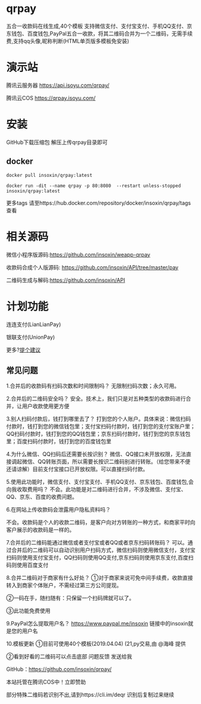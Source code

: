 # qrpay
五合一收款码在线生成,40个模板 支持微信支付、支付宝支付、手机QQ支付、京东钱包、百度钱包,PayPal五合一收款，将其二维码合并为一个二维码，无需手续费,支持qq头像,昵称判断(HTML单页版多模板免安装)
# 演示站
腾讯云服务器 https://api.isoyu.com/qrpay/ 

腾讯云COS https://qrpay.isoyu.com/
# 安装

GitHub下载压缩包 解压上传qrpay目录即可

## docker
```
docker pull insoxin/qrpay:latest
```

```
docker run -dit --name qrpay -p 80:8080  --restart unless-stopped insoxin/qrpay:latest

```

更多tags 请至https://hub.docker.com/repository/docker/insoxin/qrpay/tags查看

# 相关源码
微信小程序版源码:https://github.com/insoxin/weapp-qrpay

收款码合成个人版源码: https://github.com/insoxin/API/tree/master/pay

二维码生成与解码:https://github.com/insoxin/API

# 计划功能

连连支付(LianLianPay)

银联支付(UnionPay)

更多?[提个建议](https://github.com/insoxin/qrpay/issues/new)
## 常见问题
1.合并后的收款码有扫码次数和时间限制吗？
无限制扫码次数；永久可用。

2.合并后的二维码安全吗？
安全。技术上，我们只是对五种类型的收款码进行合并，让用户收款使用更方便

3.别人扫码付款后，钱打到哪里去了？
打到您的个人账户。具体来说：微信扫码付款时，钱打到您的微信钱包里；支付宝扫码付款时，钱打到您的支付宝账户里；QQ扫码付款时，钱打到您的QQ钱包里；京东扫码付款时，钱打到您的京东钱包里；百度扫码付款时，钱打到您的百度钱包里

4.为什么微信、QQ扫码后还需要长按识别？
微信、QQ接口未开放权限，无法直接调起微信、QQ转账页面，所以需要长按识二维码别进行转账。（给您带来不便还请谅解）目前支付宝接口已开放权限。可以直接扫码付款。

5.使用此功能时，微信支付、支付宝支付、手机QQ支付、京东钱包、百度钱包,会向我收取费用吗？
不会。此功能是对二维码进行合并，不涉及微信、支付宝、QQ、京东、百度的收费问题。

6.在网站上传收款码会泄露用户隐私资料吗？

不会。收款码是个人的收款二维码，是客户向对方转账的一种方式，和商家平时向客户展示的收款码是一样的。

7.合并后的二维码能通过微信或者支付宝或者QQ或者京东扫码转账码？
可以。通过合并后的二维码可以自动识别用户扫码方式，微信扫码则使用微信支付，支付宝扫码则使用支付宝支付，QQ扫码则使用QQ支付,京东扫码则使用京东支付,百度扫码则使用百度支付

8.合并二维码对于商家有什么好处？
①对于商家来说可免中间手续费，收款直接转入到商家个体账户，不需经过第三方公司提现。

②一码在手，随扫随有：只保留一个扫码牌就可以了。

③此功能免费使用

9.PayPal怎么提取用户名？
https://www.paypal.me/insoxin 链接中的insoxin就是您的用户名

10.模板更新
①目前可使用40个模板(2019.04.04)
(21,py交易,由 @海峰 提供

②看到好看的二维码可以点击底部 问题反馈 发送给我


GitHub：https://github.com/insoxin/qrpay/

本站托管在腾讯COS中！立即赞助

部分特殊二维码若识别不出,请到https://cli.im/deqr 识别后复制过来继续
